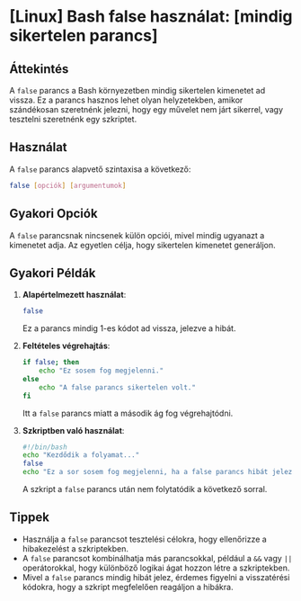 # [Linux] Bash false használat: [mindig sikertelen parancs]

## Áttekintés
A `false` parancs a Bash környezetben mindig sikertelen kimenetet ad vissza. Ez a parancs hasznos lehet olyan helyzetekben, amikor szándékosan szeretnénk jelezni, hogy egy művelet nem járt sikerrel, vagy tesztelni szeretnénk egy szkriptet.

## Használat
A `false` parancs alapvető szintaxisa a következő:

```bash
false [opciók] [argumentumok]
```

## Gyakori Opciók
A `false` parancsnak nincsenek külön opciói, mivel mindig ugyanazt a kimenetet adja. Az egyetlen célja, hogy sikertelen kimenetet generáljon.

## Gyakori Példák

1. **Alapértelmezett használat**:
   ```bash
   false
   ```
   Ez a parancs mindig 1-es kódot ad vissza, jelezve a hibát.

2. **Feltételes végrehajtás**:
   ```bash
   if false; then
       echo "Ez sosem fog megjelenni."
   else
       echo "A false parancs sikertelen volt."
   fi
   ```
   Itt a `false` parancs miatt a második ág fog végrehajtódni.

3. **Szkriptben való használat**:
   ```bash
   #!/bin/bash
   echo "Kezdődik a folyamat..."
   false
   echo "Ez a sor sosem fog megjelenni, ha a false parancs hibát jelez."
   ```
   A szkript a `false` parancs után nem folytatódik a következő sorral.

## Tippek
- Használja a `false` parancsot tesztelési célokra, hogy ellenőrizze a hibakezelést a szkriptekben.
- A `false` parancsot kombinálhatja más parancsokkal, például a `&&` vagy `||` operátorokkal, hogy különböző logikai ágat hozzon létre a szkriptekben.
- Mivel a `false` parancs mindig hibát jelez, érdemes figyelni a visszatérési kódokra, hogy a szkript megfelelően reagáljon a hibákra.